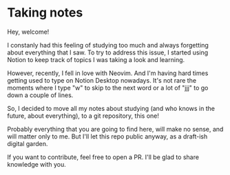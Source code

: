 # Taking notes

Hey, welcome!

I constanly had this feeling of studying too much and always forgetting about everything that I saw.
To try to address this issue, I started using Notion to keep track of topics I was taking a look and learning.

However, recently, I fell in love with Neovim. And I'm having hard times getting used to type on Notion Desktop nowadays.
It's not rare the moments where I type "w" to skip to the next word or a lot of "jjj" to go down a couple of lines.

So, I decided to move all my notes about studying (and who knows in the future, about everything), to a git repository, this one!

Probably everything that you are going to find here, will make no sense, and will matter only to me. But I'll let this repo public anyway, as a draft-ish digital garden.

If you want to contribute, feel free to open a PR. I'll be glad to share knowledge with you.
